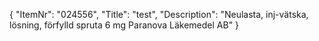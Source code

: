 {
  "ItemNr": "024556",
  "Title": "test",
  "Description": "Neulasta, inj-vätska, lösning, förfylld spruta 6 mg Paranova Läkemedel AB"
}